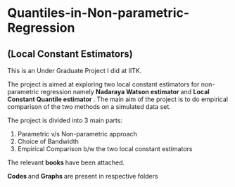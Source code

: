 # Quantiles-in-Non-parametric-Regression
## (Local Constant Estimators)

This is an Under Graduate Project I did at IITK.

The project is aimed at exploring two local constant estimators for non-parametric regression namely <b> Nadaraya Watson estimator </b> and <b> Local Constant Quantile estimator </b>. The main aim of the project is to do empirical comparison of the two methods on a simulated data set.

The project is divided into 3 main parts:

1) Parametric v/s Non-parametric approach
2) Choice of Bandwidth
3) Empirical Comparison b/w the two local constant estimators

The relevant <b> books </b> have been attached.

<b> Codes </b> and <b> Graphs </b> are present in respective folders
